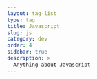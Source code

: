 ```yaml
---
layout: tag-list
type: tag
title: Javascript
slug: js
category: dev
order: 4
sidebar: true
description: >
  Anything about Javascript
---
```

